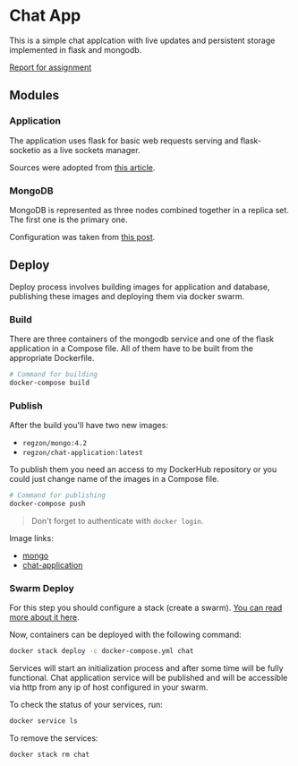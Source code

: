 # Chat App

This is a simple chat applcation with live updates and
persistent storage implemented in flask and mongodb.

[Report for assignment](report/)

## Modules

### Application

The application uses flask for basic web requests serving
and flask-socketio as a live sockets manager.

Sources were adopted from [this article](https://codeburst.io/building-your-first-chat-application-using-flask-in-7-minutes-f98de4adfa5d).

### MongoDB

MongoDB is represented as three nodes combined together
in a replica set. The first one is the primary one.

Configuration was taken from [this post](https://37yonub.ru/articles/mongo-replica-set-docker-localhost).

## Deploy

Deploy process involves building images for application
and database, publishing these images and deploying them
via docker swarm.

### Build

There are three containers of the mongodb service and one
of the flask application in a Compose file. All of them
have to be built from the appropriate Dockerfile.

```bash
# Command for building
docker-compose build
```

### Publish

After the build you'll have two new images:

* `regzon/mongo:4.2`
* `regzon/chat-application:latest`

To publish them you need an access to my DockerHub
repository or you could just change name of the images
in a Compose file.

```bash
# Command for publishing
docker-compose push
```

> Don't forget to authenticate with `docker login`.

Image links:
* [mongo][mongo-image]
* [chat-application][chat-app-image]

[chat-app-image]: https://cloud.docker.com/repository/docker/regzon/chat-application
[mongo-image]: https://cloud.docker.com/u/regzon/repository/docker/regzon/mongo

### Swarm Deploy

For this step you should configure a stack (create a swarm).
[You can read more about it here](https://docs.docker.com/engine/swarm/swarm-mode/).

Now, containers can be deployed with the following command:

```bash
docker stack deploy -c docker-compose.yml chat
```

Services will start an initialization process and after
some time will be fully functional. Chat application
service will be published and will be accessible via http
from any ip of host configured in your swarm.

To check the status of your services, run:

```bash
docker service ls
```

To remove the services:

```bash
docker stack rm chat
```
